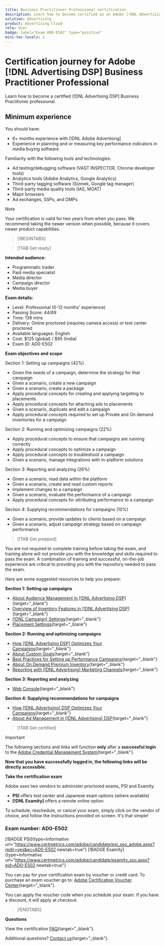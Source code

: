 ```yaml
---
title: Business Practitioner Professional certification
description: Learn how to become certified as an Adobe [!DNL Advertising DSP] Business Practitioner Professional.
solution: Advertising
product: Advertising Cloud
role: User
badge: label="Exam AD0-E502" type="positive"
mini-toc-levels: 1
---
```

# Certification journey for Adobe [!DNL Advertising DSP] Business Practitioner Professional

Learn how to become a certified [!DNL Advertising DSP] Business Practitioner professional.

## Minimum experience

You should have:

* 6+ months experience with [!DNL Adobe Advertising]
* Experience in planning and or measuring key performance indicators in media buying software

Familiarity with the following tools and technologies:

* Ad testing/debugging software (VAST INSPECTOR, Chrome developer tools)
* Analytics tools (Adobe Analytics, Google Analytics)
* Third-party tagging software (Sizmek, Google tag manager)
* Third-party media quality tools (IAS, MOAT)
* Major browsers
* Ad exchanges, SSPs, and DMPs

>[!NOTE]
>
>Your certification is valid for two years from when you pass. We recommend taking the newer version when possible, because it covers newer product capabilities.

>[!BEGINTABS]

>[!TAB Get ready]

**Intended audience:**

* Programmatic trader
* Paid media specialist
* Media director
* Campaign director
* Media buyer

**Exam details:**

* Level: Professional (0-12 months' experience)
* Passing Score: 44/69
* Time: 138 mins
* Delivery: Online proctored (requires camera access) or test center proctored
* Available languages: English
* Cost: $125 (global) / $95 (India)
* Exam ID: AD0-E502

**Exam objectives and scope**

Section 1: Setting up campaigns (42%)

* Given the needs of a campaign, determine the strategy for that campaign
* Given a scenario, create a new campaign
* Given a scenario, create a package
* Apply procedural concepts for creating and applying targeting to placements
* Apply procedural concepts for attaching ads to placements
* Given a scenario, duplicate and edit a campaign
* Apply procedural concepts required to set up Private and On demand inventories for a campaign

Section 2: Running and optimizing campaigns (22%)

* Apply procedural concepts to ensure that campaigns are running correctly
* Apply procedural concepts to optimize a campaign
* Apply procedural concepts to troubleshoot a campaign
* Given a scenario, manage integrations with in-platform solutions

Section 3: Reporting and analyzing (26%)

* Given a scenario, read data within the platform
* Given a scenario, create and read custom reports
* Implement changes to a campaign
* Given a scenario, evaluate the performance of a campaign
* Apply procedural concepts for attributing performance to a campaign

Section 4: Supplying recommendations for campaigns (10%)

* Given a scenario, provide updates to clients based on a campaign
* Given a scenario, adjust campaign strategy based on campaign performance

>[!TAB Get prepped]

You are not required to complete training before taking the exam, and training alone will not provide you with the knowledge and skills required to pass the exam. A combination of training and successful, on-the-job experience are critical to providing you with the repository needed to pass the exam.

Here are some suggested resources to help you prepare:

**Section 1: Setting up campaigns**


* [About Audience Management in [!DNL Advertising DSP]](https://experienceleague.adobe.com/docs/advertising/dsp/audiences/audience-about.html?lang=en){target="_blank"}
* [Overview of Inventory Features in [!DNL Advertising DSP]](https://experienceleague.adobe.com/docs/advertising/dsp/inventory/inventory-overview.html?lang=en){target="_blank"}
* [[!DNL Campaign] Settings](https://experienceleague.adobe.com/docs/advertising/dsp/campaign-management/campaigns/campaign-settings.html?lang=en){target="_blank"}
* [Placement Settings](https://experienceleague.adobe.com/docs/advertising/dsp/campaign-management/placements/placement-settings.html?lang=en){target="_blank"}

**Section 2: Running and optimizing campaigns**

* [How [!DNL Advertising DSP] Optimizes Your Campaigns](https://experienceleague.adobe.com/docs/advertising/dsp/optimization/optimization-how-dsp-optimizes-campaigns.html?lang=en){target="_blank"}
* [About Custom Goals](https://experienceleague.adobe.com/docs/advertising/dsp/optimization/custom-goals/custom-goal-about.html?lang=en){target="_blank"}
* [Best Practices for Setting up Performance Campaigns](https://experienceleague.adobe.com/docs/advertising/dsp/optimization/campaign-best-practices-performance.html?lang=en){target="_blank"}
* [About On Demand Premium Inventory](https://experienceleague.adobe.com/docs/advertising/dsp/inventory/on-demand/on-demand-inventory-about.html?lang=en){target="_blank"}
* [Reporting with [!DNL Advertising] Marketing Channels](https://experienceleague.adobe.com/docs/analytics-learn/tutorials/integrations/ad-cloud/reporting-with-advertising-cloud-marketing-channels.html?lang=en){target="_blank"}

**Section 3: Reporting and analyzing**

* [Web Console](https://experienceleague.adobe.com/docs/experience-manager-65/deploying/configuring/web-console.html?lang=en){target="_blank"}

**Section 4: Supplying recommendations for campaigns**

* [How [!DNL Advertising] DSP Optimizes Your Campaigns](https://experienceleague.adobe.com/docs/advertising/dsp/optimization/optimization-how-dsp-optimizes-campaigns.html?lang=en){target="_blank"}
* [About Ad Management in [!DNL Advertising] DSP](https://experienceleague.adobe.com/docs/advertising/dsp/campaign-management/ads/ad-about.html?lang=en){target="_blank"}

>[!TAB Get certified]

>[!IMPORTANT]
>
>The following sections and links will function **only**  after a **successful login** to the [Adobe Credential Management System](http://www.certmetrics.com/adobe){target="_blank"}. 


**Now that you have successfully logged in, the following links will be directly accessible.**

**Take the certification exam**

Adobe uses two vendors to administer proctored exams, PSI and Examity. 

* **PSI** offers test center and Japanese exam options (where available) 
* **[!DNL Examity]** offers a remote online option

To schedule, reschedule, or cancel your exam, simply click on the vendor of choice, and follow the instructions provided on screen. It's that simple!

### Exam number: AD0-E502

[!BADGE PSI]{type=Informative url="https://www.certmetrics.com/adobe/candidate/psi_sso_adobe.aspx?redir=yes&ec=AD0-E502 newtab=true"} [!BADGE Examity]{type=Informative url="https://www.certmetrics.com/adobe/candidate/examity_sso.aspx?eid=AD0-E502 newtab=true"}

You can pay for your certification exam by voucher or credit card. To purchase an exam voucher go to: [Adobe Certification Voucher Center](https://market.xvoucher.com/adobe/global){target="_blank"}. 

You can apply the voucher code when you schedule your exam. If you have a discount, it will apply at checkout.

>[!ENDTABS]

**Questions**

View the certification [FAQ](https://experienceleague.adobe.com/docs/certification/certification/faq.html?lang=en){target="_blank"}.

Additional questions? [Contact us](mailto:certif@adobe.com){target="_blank"}.
